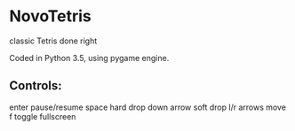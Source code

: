 # NovoTetris
classic Tetris done right

Coded in Python 3.5, using pygame engine.

Controls:
---------
enter         pause/resume
space         hard drop
down arrow    soft drop
l/r arrows    move
f             toggle fullscreen
